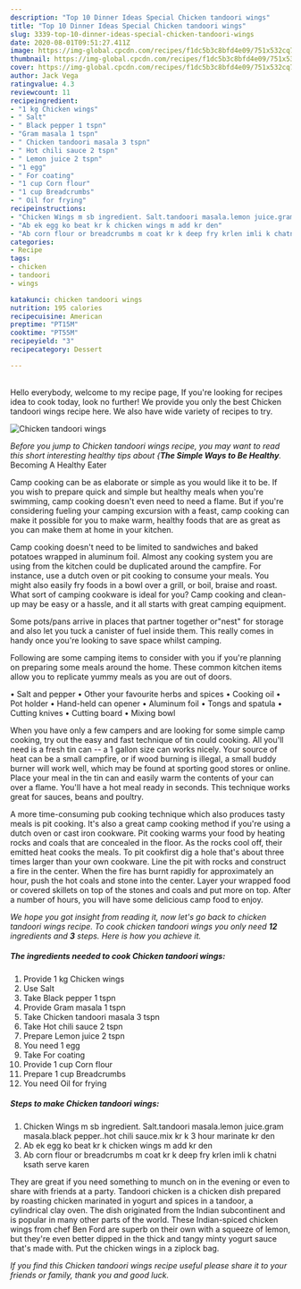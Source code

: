 ```yaml
---
description: "Top 10 Dinner Ideas Special Chicken tandoori wings"
title: "Top 10 Dinner Ideas Special Chicken tandoori wings"
slug: 3339-top-10-dinner-ideas-special-chicken-tandoori-wings
date: 2020-08-01T09:51:27.411Z
image: https://img-global.cpcdn.com/recipes/f1dc5b3c8bfd4e09/751x532cq70/chicken-tandoori-wings-recipe-main-photo.jpg
thumbnail: https://img-global.cpcdn.com/recipes/f1dc5b3c8bfd4e09/751x532cq70/chicken-tandoori-wings-recipe-main-photo.jpg
cover: https://img-global.cpcdn.com/recipes/f1dc5b3c8bfd4e09/751x532cq70/chicken-tandoori-wings-recipe-main-photo.jpg
author: Jack Vega
ratingvalue: 4.3
reviewcount: 11
recipeingredient:
- "1 kg Chicken wings"
- " Salt"
- " Black pepper 1 tspn"
- "Gram masala 1 tspn"
- " Chicken tandoori masala 3 tspn"
- " Hot chili sauce 2 tspn"
- " Lemon juice 2 tspn"
- "1 egg"
- " For coating"
- "1 cup Corn flour"
- "1 cup Breadcrumbs"
- " Oil for frying"
recipeinstructions:
- "Chicken Wings m sb ingredient. Salt.tandoori masala.lemon juice.gram masala.black pepper..hot chili sauce.mix kr k 3 hour marinate kr den"
- "Ab ek egg ko beat kr k chicken wings m add kr den"
- "Ab corn flour or breadcrumbs m coat kr k deep fry krlen imli k chatni ksath serve karen"
categories:
- Recipe
tags:
- chicken
- tandoori
- wings

katakunci: chicken tandoori wings 
nutrition: 195 calories
recipecuisine: American
preptime: "PT15M"
cooktime: "PT55M"
recipeyield: "3"
recipecategory: Dessert

---
```

<br>
Hello everybody, welcome to my recipe page, If you're looking for recipes idea to cook today, look no further! We provide you only the best Chicken tandoori wings recipe here. We also have wide variety of recipes to try.
<br>


![Chicken tandoori wings](https://img-global.cpcdn.com/recipes/f1dc5b3c8bfd4e09/751x532cq70/chicken-tandoori-wings-recipe-main-photo.jpg)

<i>Before you jump to Chicken tandoori wings recipe, you may want to read this short interesting healthy tips about {<strong>The Simple Ways to Be Healthy</strong>.</i>
Becoming A Healthy Eater

    
Camp cooking can be as elaborate or simple as you would like it to be. If you wish to prepare quick and simple but healthy meals when you're swimming, camp cooking doesn't even need to need a flame. But if you're considering fueling your camping excursion with a feast, camp cooking can make it possible for you to make warm, healthy foods that are as great as you can make them at home in your kitchen.

Camp cooking doesn't need to be limited to sandwiches and baked potatoes wrapped in aluminum foil.  Almost any cooking system you are using from the kitchen could be duplicated around the campfire. For instance, use a dutch oven or pit cooking to consume your meals. You might also easily fry foods in a bowl over a grill, or boil, braise and roast. What sort of camping cookware is ideal for you? Camp cooking and clean-up may be easy or a hassle, and it all starts with great camping equipment.

Some pots/pans arrive in places that partner together or"nest" for storage and also let you tuck a canister of fuel inside them. This really comes in handy once you're looking to save space whilst camping.

Following are some camping items to consider with you if you're planning on preparing some meals around the home. These common kitchen items allow you to replicate yummy meals as you are out of doors.

• Salt and pepper
• Other your favourite herbs and spices
• Cooking oil
• Pot holder
• Hand-held can opener
• Aluminum foil
• Tongs and spatula
• Cutting knives
• Cutting board
• Mixing bowl


When you have only a few campers and are looking for some simple camp cooking, try out the easy and fast technique of tin could cooking. All you'll need is a fresh tin can -- a 1 gallon size can works nicely. Your source of heat can be a small campfire, or if wood burning is illegal, a small buddy burner will work well, which may be found at sporting good stores or online. Place your meal in the tin can and easily warm the contents of your can over a flame. You'll have a hot meal ready in seconds.  This technique works great for sauces, beans and poultry.

A more time-consuming pub cooking technique which also produces tasty meals is pit cooking.  It's also a great camp cooking method if you're using a dutch oven or cast iron cookware. Pit cooking warms your food by heating rocks and coals that are concealed in the floor. As the rocks cool off, their emitted heat cooks the meals. To pit cookfirst dig a hole that's about three times larger than your own cookware. Line the pit with rocks and construct a fire in the center. When the fire has burnt rapidly for approximately an hour, push the hot coals and stone into the center. Layer your wrapped food or covered skillets on top of the stones and coals and put more on top. After a number of hours, you will have some delicious camp food to enjoy.


<i>We hope you got insight from reading it, now let's go back to chicken tandoori wings recipe. To cook chicken tandoori wings you only need <strong>12</strong> ingredients and <strong>3</strong> steps. Here is how you achieve it.
</i>

##### The ingredients needed to cook Chicken tandoori wings:

1. Provide 1 kg Chicken wings
1. Use  Salt
1. Take  Black pepper 1 tspn
1. Provide Gram masala 1 tspn
1. Take  Chicken tandoori masala 3 tspn
1. Take  Hot chili sauce 2 tspn
1. Prepare  Lemon juice 2 tspn
1. You need 1 egg
1. Take  For coating
1. Provide 1 cup Corn flour
1. Prepare 1 cup Breadcrumbs
1. You need  Oil for frying


##### Steps to make Chicken tandoori wings:

1. Chicken Wings m sb ingredient. Salt.tandoori masala.lemon juice.gram masala.black pepper..hot chili sauce.mix kr k 3 hour marinate kr den
1. Ab ek egg ko beat kr k chicken wings m add kr den
1. Ab corn flour or breadcrumbs m coat kr k deep fry krlen imli k chatni ksath serve karen


They are great if you need something to munch on in the evening or even to share with friends at a party. Tandoori chicken is a chicken dish prepared by roasting chicken marinated in yogurt and spices in a tandoor, a cylindrical clay oven. The dish originated from the Indian subcontinent and is popular in many other parts of the world. These Indian-spiced chicken wings from chef Ben Ford are superb on their own with a squeeze of lemon, but they&#39;re even better dipped in the thick and tangy minty yogurt sauce that&#39;s made with. Put the chicken wings in a ziplock bag. 

<i>If you find this Chicken tandoori wings recipe useful please share it to your friends or family, thank you and good luck.</i>
